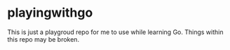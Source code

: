 # playingwithgo

This is just a playgroud repo for me to use while learning Go. Things within this repo may be broken.
